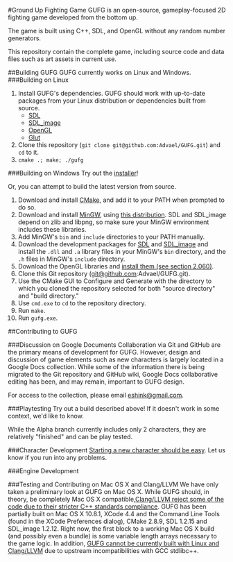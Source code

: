 #Ground Up Fighting Game 
GUFG is an open-source, gameplay-focused 2D fighting game developed from the bottom up.

The game is built using C++, SDL, and OpenGL without any random number generators.

This repository contain the complete game, including source code and data files such as art assets in current use.

##Building GUFG
GUFG currently works on Linux and Windows.
###Building on Linux
1. Install GUFG's dependencies. 
GUFG should work with up-to-date packages from your Linux distribution or dependencies built from source.
    * [SDL](http://www.libsdl.org/download-1.2.php)
    * [SDL\_image](http://www.libsdl.org/projects/SDL_image/)
    * [OpenGL](http://www.opengl.org/wiki/Getting_Started#Linux)
    * [Glut](http://freeglut.sourceforge.net/)
2. Clone this repository (`git clone git@github.com:Advael/GUFG.git`) and `cd` to it.
3. `cmake .; make; ./gufg`

###Building on Windows
Try out the [installer](https://github.com/Advael/GUFG/blob/installer/GUFG-0.0.1-win32.exe?raw=true)!

Or, you can attempt to build the latest version from source.

1. Download and install [CMake](http://www.cmake.org/files/v2.8/cmake-2.8.8-win32-x86.exe), and add it to your PATH when prompted to do so.
2. Download and install [MinGW](http://sourceforge.net/projects/mingw/files/latest/download), using [this distribution](http://nuwen.net/mingw.html). SDL and SDL\_image depend on zlib and libpng, so make sure your MinGW environment includes these libraries.
3. Add MinGW's `bin` and `include` directories to your PATH manually.
4. Download the development packages for [SDL](http://www.libsdl.org/release/SDL-devel-1.2.15-mingw32.tar.gz) and [SDL\_image](http://www.libsdl.org/projects/SDL_image/release/SDL_image-devel-1.2.12-VC.zip) and install the `.dll` and `.a` library files in your MinGW's `bin` directory, and the `.h` files in MinGW's `include` directory.
5. Download the OpenGL libraries and [install them (see section 2.060)](http://www.opengl.org/archives/resources/faq/technical/gettingstarted.htm).
6. Clone this Git repository (git@github.com:Advael/GUFG.git).
7. Use the CMake GUI to Configure and Generate with the directory to which you cloned the repository selected for both "source directory" and "build directory." 
8. Use `cmd.exe` to `cd` to the repository directory.
9. Run `make`.
10. Run `gufg.exe`.


##Contributing to GUFG

###Discussion on Google Documents
Collaboration via Git and GitHub are the primary means of development for GUFG.
However, design and discussion of game elements such as new characters is largely located in a Google Docs collection.
While some of the information there is being migrated to the Git repository and GitHub wiki, Google Docs collaborative editing has been, and may remain, important to GUFG design.

For access to the collection, please email eshink@gmail.com.


###Playtesting
Try out a build described above! 
If it doesn't work in some context, we'd like to know.

While the Alpha branch currently includes only 2 characters, they are relatively "finished" and can be play tested.

###Character Development
[Starting a new character should be easy](https://github.com/h-forrest-alexander/GUFG/wiki/How-To-Develop-A-Character). Let us know if you run into any problems.

###Engine Development


###Testing and Contributing on Mac OS X and Clang/LLVM
We have only taken a preliminary look at GUFG on Mac OS X.
While GUFG should, in theory, be completely Mac OS X compatible,[Clang/LLVM reject some of the code due to their stricter C++ standards compliance](https://github.com/h-forrest-alexander/GUFG/issues/1).
GUFG has been partially built on Mac OS X 10.8.1, XCode 4.4 and the Command Line Tools (found in the XCode Preferences dialog), CMake 2.8.9, SDL 1.2.15 and SDL\_image 1.2.12. 
Right now, the first block to a working Mac OS X build (and possibly even a bundle) is some variable length arrays necessary to the game logic. 
In addition, [GUFG cannot be currently built with Linux and Clang/LLVM](https://github.com/h-forrest-alexander/GUFG/issues/2) due to upstream incompatibilities with GCC stdlibc++.

